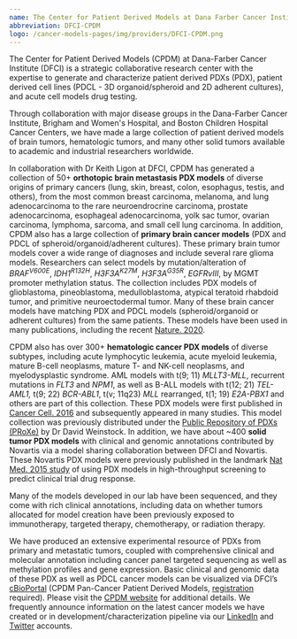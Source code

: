 ```yaml
---
name: The Center for Patient Derived Models at Dana Farber Cancer Institute
abbreviation: DFCI-CPDM
logo: /cancer-models-pages/img/providers/DFCI-CPDM.png
---
```


The Center for Patient Derived Models (CPDM) at Dana-Farber Cancer Institute (DFCI) is a strategic collaborative research center with the expertise to generate and characterize patient derived PDXs (PDX), patient derived cell lines (PDCL - 3D organoid/spheroid and 2D adherent cultures), and acute cell models drug testing.

Through collaboration with major disease groups in the Dana-Farber Cancer Institute, Brigham and Women's Hospital, and Boston Children Hospital Cancer Centers, we have made a large collection of patient derived models of brain tumors, hematologic tumors, and many other solid tumors available to academic and industrial researchers worldwide.

In collaboration with Dr Keith Ligon at DFCI, CPDM has generated a collection of 50+ **orthotopic brain metastasis PDX models** of diverse origins of primary cancers (lung, skin, breast, colon, esophagus, testis, and others), from the most common breast carcinoma, melanoma, and lung adenocarcinoma to the rare neuroendrocrine carcinoma, prostate adenocarcinoma, esophageal adenocarcinoma, yolk sac tumor, ovarian carcinoma, lymphoma, sarcoma, and small cell lung carcinoma. In addition, CPDM also has a large collection of **primary brain cancer models** (PDX and PDCL of spheroid/organoid/adherent cultures). These primary brain tumor models cover a wide range of diagnoses and include several rare glioma models. Researchers can select models by mutation/alteration of _BRAF<sup>V600E<sup>_, _IDH1<sup>R132H<sup>_, _H3F3A<sup>K27M<sup>_, _H3F3A<sup>G35R<sup>_, _EGFRvIII_, by MGMT promoter methylation status. The collection includes PDX models of glioblastoma, pineoblastoma, medulloblastoma, atypical teratoid rhabdoid tumor, and primitive neuroectodermal tumor. Many of these brain cancer models have matching PDX and PDCL models (spheroid/organoid or adherent cultures) from the same patients. These models have been used in many publications, including the recent [Nature. 2020](https://www.nature.com/articles/s41586-020-2209-9#disqus_thread).

CPDM also has over 300+ **hematologic cancer PDX models** of diverse subtypes, including acute lymphocytic leukemia, acute myeloid leukemia, mature B-cell neoplasms, mature T- and NK-cell neoplasms, and myelodysplastic syndrome. AML models with t(9; 11) _MLLT3-MLL_, recurrent mutations in _FLT3_ and _NPM1_, as well as B-ALL models with t(12; 21) _TEL-AML1,_ t(9; 22) _BCR-ABL1_, t(v; 11q23) _MLL_ rearranged, t(1; 19) _E2A-PBX1_ and others are part of this collection. These PDX models were first published in [Cancer Cell. 2016](https://www.ncbi.nlm.nih.gov/pubmed/?term=27070704) and subsequently appeared in many studies. This model collection was previously distributed under the [Public Repository of PDXs (PRoXe)](https://www.proxe.org/) by Dr David Weinstock. In addition, we have about ~400 **solid tumor PDX models** with clinical and genomic annotations contributed by Novartis via a model sharing collaboration between DFCI and Novartis. These Novartis PDX models were previously published in the landmark [Nat Med. 2015 study](https://www.ncbi.nlm.nih.gov/pubmed/?term=26479923) of using PDX models in high-throughput screening to predict clinical trial drug response.

Many of the models developed in our lab have been sequenced, and they come with rich clinical annotations, including data on whether tumors allocated for model creation have been previously exposed to immunotherapy, targeted therapy, chemotherapy, or radiation therapy.

We have produced an extensive experimental resource of PDXs from primary and metastatic tumors, coupled with comprehensive clinical and molecular annotation including cancer panel targeted sequencing as well as methylation profiles and gene expression. Basic clinical and genomic data of these PDX as well as PDCL cancer models can be visualized via DFCI’s [cBioPortal](https://docs.google.com/forms/d/e/1FAIpQLSe0ccf_xoGZJyqM2xwj-_0oxraxK87ZrkAeWaDOx-usRECXdA/viewform) (CPDM Pan-Cancer Patient Derived Models, [registration](https://docs.google.com/forms/d/e/1FAIpQLSe0ccf_xoGZJyqM2xwj-_0oxraxK87ZrkAeWaDOx-usRECXdA/viewform) required). Please visit the [CPDM website](https://www.dana-farber.org/research/departments-centers-and-labs/integrative-research-centers/center-for-patient-derived-models/) for additional details. We frequently announce information on the latest cancer models we have created or in development/characterization pipeline via our [LinkedIn](https://www.linkedin.com/company/dana-farber-cpdm) and [Twitter](https://twitter.com/CancerModels) accounts.
